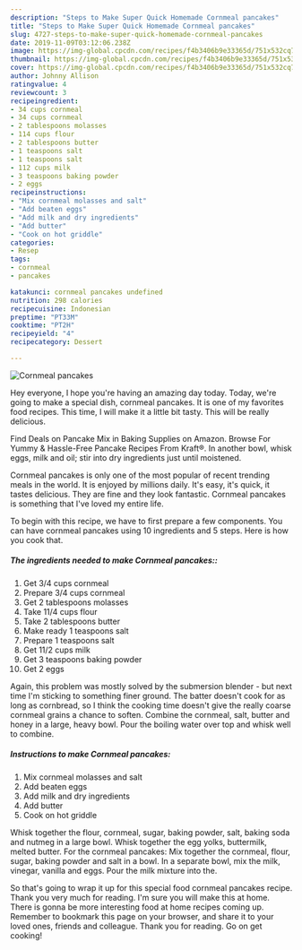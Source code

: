 ```yaml
---
description: "Steps to Make Super Quick Homemade Cornmeal pancakes"
title: "Steps to Make Super Quick Homemade Cornmeal pancakes"
slug: 4727-steps-to-make-super-quick-homemade-cornmeal-pancakes
date: 2019-11-09T03:12:06.238Z
image: https://img-global.cpcdn.com/recipes/f4b3406b9e33365d/751x532cq70/cornmeal-pancakes-recipe-main-photo.jpg
thumbnail: https://img-global.cpcdn.com/recipes/f4b3406b9e33365d/751x532cq70/cornmeal-pancakes-recipe-main-photo.jpg
cover: https://img-global.cpcdn.com/recipes/f4b3406b9e33365d/751x532cq70/cornmeal-pancakes-recipe-main-photo.jpg
author: Johnny Allison
ratingvalue: 4
reviewcount: 3
recipeingredient:
- 34 cups cornmeal
- 34 cups cornmeal
- 2 tablespoons molasses
- 114 cups flour
- 2 tablespoons butter
- 1 teaspoons salt
- 1 teaspoons salt
- 112 cups milk
- 3 teaspoons baking powder
- 2 eggs
recipeinstructions:
- "Mix cornmeal molasses and salt"
- "Add beaten eggs"
- "Add milk and dry ingredients"
- "Add butter"
- "Cook on hot griddle"
categories:
- Resep
tags:
- cornmeal
- pancakes

katakunci: cornmeal pancakes undefined
nutrition: 298 calories
recipecuisine: Indonesian
preptime: "PT33M"
cooktime: "PT2H"
recipeyield: "4"
recipecategory: Dessert

---
```



![Cornmeal pancakes](https://img-global.cpcdn.com/recipes/f4b3406b9e33365d/751x532cq70/cornmeal-pancakes-recipe-main-photo.jpg)

Hey everyone, I hope you're having an amazing day today. Today, we're going to make a special dish, cornmeal pancakes. It is one of my favorites food recipes. This time, I will make it a little bit tasty. This will be really delicious.

Find Deals on Pancake Mix in Baking Supplies on Amazon. Browse For Yummy &amp; Hassle-Free Pancake Recipes From Kraft®. In another bowl, whisk eggs, milk and oil; stir into dry ingredients just until moistened.

Cornmeal pancakes is only one of the most popular of recent trending meals in the world. It is enjoyed by millions daily. It's easy, it's quick, it tastes delicious. They are fine and they look fantastic. Cornmeal pancakes is something that I've loved my entire life.


To begin with this recipe, we have to first prepare a few components. You can have cornmeal pancakes using 10 ingredients and 5 steps. Here is how you cook that.

##### The ingredients needed to make Cornmeal pancakes::

1. Get 3/4 cups cornmeal
1. Prepare 3/4 cups cornmeal
1. Get 2 tablespoons molasses
1. Take 11/4 cups flour
1. Take 2 tablespoons butter
1. Make ready 1 teaspoons salt
1. Prepare 1 teaspoons salt
1. Get 11/2 cups milk
1. Get 3 teaspoons baking powder
1. Get 2 eggs


Again, this problem was mostly solved by the submersion blender - but next time I&#39;m sticking to something finer ground. The batter doesn&#39;t cook for as long as cornbread, so I think the cooking time doesn&#39;t give the really coarse cornmeal grains a chance to soften. Combine the cornmeal, salt, butter and honey in a large, heavy bowl. Pour the boiling water over top and whisk well to combine. 

##### Instructions to make Cornmeal pancakes:

1. Mix cornmeal molasses and salt
1. Add beaten eggs
1. Add milk and dry ingredients
1. Add butter
1. Cook on hot griddle


Whisk together the flour, cornmeal, sugar, baking powder, salt, baking soda and nutmeg in a large bowl. Whisk together the egg yolks, buttermilk, melted butter. For the cornmeal pancakes: Mix together the cornmeal, flour, sugar, baking powder and salt in a bowl. In a separate bowl, mix the milk, vinegar, vanilla and eggs. Pour the milk mixture into the. 

So that's going to wrap it up for this special food cornmeal pancakes recipe. Thank you very much for reading. I'm sure you will make this at home. There is gonna be more interesting food at home recipes coming up. Remember to bookmark this page on your browser, and share it to your loved ones, friends and colleague. Thank you for reading. Go on get cooking!
